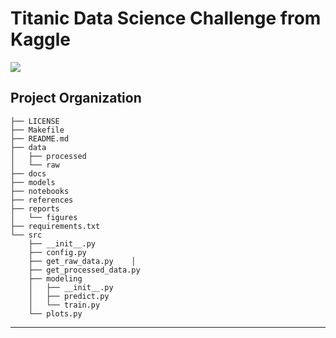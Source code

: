 # Titanic Data Science Challenge from Kaggle

<a target="_blank" href="https://cookiecutter-data-science.drivendata.org/">
    <img src="https://img.shields.io/badge/CCDS-Project%20template-328F97?logo=cookiecutter" />
</a>

## Project Organization

```
├── LICENSE
├── Makefile
├── README.md
├── data
│   ├── processed
│   └── raw
├── docs
├── models
├── notebooks
├── references
├── reports
│   └── figures
├── requirements.txt
└── src
    ├── __init__.py
    ├── config.py
    ├── get_raw_data.py    │
    ├── get_processed_data.py
    ├── modeling                
    │   ├── __init__.py 
    │   ├── predict.py
    │   └── train.py
    └── plots.py
```

--------

